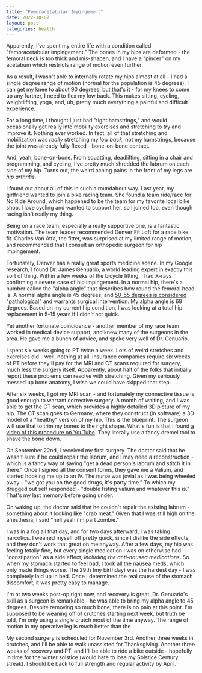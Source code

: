 ```yaml
---
title: "Femoracetabular Impingement"
date: 2022-10-07
layout: post
categories: health
---
```


Apparently, I've spent my entire life with a condition called "femoracetabular impingement."
The bones in my hips are deformed - the femoral neck is too thick and mis-shapen, and I have a "pincer" on my acetabum which restricts range of motion even further.

As a result, I wasn't able to internally rotate my hips almost at all - I had a single degree range of motion (normal for the population is 45 degrees).
I can get my knee to about 90 degrees, but that's it - for my knees to come up any further, I need to flex my low back.
This makes sitting, cycling, weightlifting, yoga, and, uh, pretty much everything a painful and difficult experience.

For a long time, I thought I just had "tight hamstrings," and would occasionally get really into mobility exercises and stretching to try and improve it.
Nothing ever worked.
In fact, all of that stretching and mobilization was *really* stretching my *low back*, not my hamstrings, because the joint was already fully flexed - bone-on-bone contact.

And, yeah, bone-on-bone.
From squatting, deadlifting, sitting in a chair and programming, and cycling, I've pretty much shredded the labrum on each side of my hip.
Turns out, the weird aching pains in the front of my legs are *hip arthritis*.

I found out about all of this in such a roundabout way.
Last year, my girlfriend wanted to join a bike racing team.
She found a team ride/race for No Ride Around, which happened to be the team for my favorite local bike shop.
I love cycling and wanted to support her, so I joined too, even though racing isn't really my thing.

Being on a race team, especially a really supportive one, is a fantastic motivation.
The team leader recommended Denver Fit Loft for a race bike fit.
Charles Van Atta, the fitter, was surprised at my limited range of motion, and recommended that I consult an orthopedic surgeon for hip impingement.

Fortunately, Denver has a really great sports medicine scene.
In my Google research, I found Dr. James Genuario, a world leading expert in exactly this sort of thing.
Within a few weeks of the bicycle fitting, I had X-rays confirming a severe case of hip impingement.
In a normal hip, there's a number called the "alpha angle" that describes how round the femoral head is.
A normal alpha angle is 45 degrees, and [50-55 degrees is considered "pathological"](https://www.ncbi.nlm.nih.gov/pmc/articles/PMC5005062/) and warrants surgical intervention.
My alpha angle is 69 degrees.
Based on my current hip condition, I was looking at a total hip replacement in 5-15 years if I didn't act quick.

Yet another fortunate coincidence - another member of my race team worked in medical device support, and knew many of the surgeons in the area.
He gave me a bunch of advice, and spoke very well of Dr. Genuario.

I spent six weeks going to PT twice a week.
Lots of weird stretches and exercises did - well, nothing at all.
Insurance companies require six weeks of PT before they'll pay for the MRI and CT scans required for surgery, much less the surgery itself.
Apparently, about half of the folks that initially report these problems can resolve with stretching.
Given my seriously messed up bone anatomy, I wish we could have skipped that step.

After six weeks, I got my MRI scan - and fortunately my connective tissue is good enough to warrant corrective surgery.
A month of waiting, and I was able to get the CT scan, which provides a highly detailed 3D picture of my hip.
The CT scan goes to Germany, where they construct (in software) a 3D model of a "healthy" version of my hip.
This is the blueprint.
The surgeon will use that to trim my bones to the right shape.
What's fun is that I found [a video of this procedure on YouTube](https://www.youtube.com/watch?v=CKgNr5cl0rs).
They literally use a fancy dremel tool to shave the bone down.

On September 22nd, I received my first surgery.
The doctor said that he wasn't sure if he could repair the labrum, and I may need a reconstruction - which is a fancy way of saying "get a dead person's labrum and stitch it in there."
Once I signed all the consent forms, they gave me a Valium, and started hooking me up to an IV.
The nurse was jovial as I was being wheeled away - "we got you on the good drugs, it's party time."
To which my drugged out self responded - "double fisting valium and whatever this is."
That's my last memory before going under.

On waking up, the doctor said that he couldn't repair the existing labrum - something about it looking like "crab meat."
Given that I was still high on the anesthesia, I said "hell yeah i'm part zombie."

I was in a fog all that day, and for two days afterward, I was taking narcotics.
I weaned myself off pretty quick, since I dislike the side effects, and they don't work that great on me anyway.
After a few days, my hip was feeling totally fine, but every single medication I was on otherwise had "constipation" as a side effect, *including the anti-nausea medications*.
So when my stomach started to feel bad, I took all the nausea meds, which only made things worse.
The 29th (my birthday) was the hardest day - I was completely laid up in bed.
Once I determined the real cause of the stomach discomfort, it was pretty easy to manage.

I'm at two weeks post-op right now, and recovery is great.
Dr. Genuario's skill as a surgeon is remarkable - he was able to bring my alpha angle to 45 degrees.
Despite removing so much bone, there is no pain at this point.
I'm supposed to be weaning off of crutches starting next week, but truth be told, I'm only using a single crutch most of the time anyway.
The range of motion in my operative leg is *much* better than the 

My second surgery is scheduled for November 3rd.
Another three weeks in crutches, and I'll be able to walk unassisted for Thanksgiving.
Another three weeks of recovery and PT, and I'll be able to ride a bike outside - hopefully in time for the winter solstice (would hate to lose my Solstice Century streak).
I should be back to full strength and regular activity by April.
